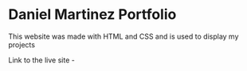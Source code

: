 # Daniel Martinez Portfolio

This website was made with HTML and CSS and is used to display my projects 

Link to the live site - 
